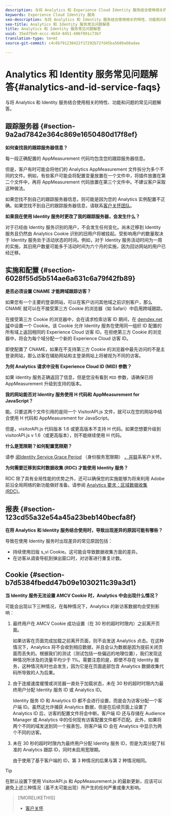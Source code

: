```yaml
---
description: 与将 Analytics 和 Experience Cloud Identity 服务结合使用相关的特性、功能和问题的常见问题解答。
keywords: Experience Cloud Identity 服务
seo-description: 与将 Analytics 和 Identity 服务结合使用相关的特性、功能和问题的常见问题解答。
seo-title: Analytics 和 Identity 服务常见问题解答
title: Analytics 和 Identity 服务常见问题解答
uuid: 35ed79a9-eccc-4b54-8451-606f091c73b7
translation-type: tm+mt
source-git-commit: c4c0b791230422f17292b72fd45ba5689a60adae

---
```



# Analytics 和 Identity 服务常见问题解答{#analytics-and-id-service-faqs}

与将 Analytics 和 Identity 服务结合使用相关的特性、功能和问题的常见问题解答。

## 跟踪服务器 {#section-9a2ad7842e364c869e1650480d17f8ef}

**如何查找我的跟踪服务器信息？**

每一段正确配置的 AppMeasurement 代码均包含您的跟踪服务器信息。

但是，客户有时可能会将他们的 Analytics AppMeasurement 文件拆分为多个不同的文件。例如，有些客户可能会将配置变量放置在一个文件中，将插件放置在第二个文件中，再将 AppMeasurement 代码放置在第三个文件中。不建议客户采取这种做法。

如果您找不到自己的跟踪服务器信息，则可能是因为您的 Analytics 实例配置不正确。如果您找不到自己的跟踪服务器信息，请联系[客户关怀团队](https://helpx.adobe.com/marketing-cloud/contact-support.html)。

**如果我在使用 Identity 服务时更改了我的跟踪服务器，会发生什么？**

对于已经由 Identity 服务识别的用户，不会发生任何变化。尚未迁移到 Identity 服务且仍然由 Analytics Cookie 识别的旧用户将被挂起。受影响用户的数量取决于 Identity 服务处于活动状态的时间。例如，对于 Identity 服务活动时间为一周的实施，其旧用户数量可能多于活动时间为六个月的实施，因为回访网站的用户已经迁移。

## 实施和配置 {#section-6028f55d5b514ae6a631c6a79f42fb89}

**是否必须设置 CNAME 才能跨域跟踪访客？**

如果您有一个主要的登录网站，可以在客户访问其他域之前识别客户，那么 CNAME 就可以在不接受第三方 Cookie 的浏览器（如 Safari）中启用跨域跟踪。

在接受第三方 Cookie 的浏览器中，会在请求检索访客 ID 期间，在 [demdex.net 域](https://marketing.adobe.com/resources/help/en_US/aam/demdex-calls.html)中设置一个 Cookie。该 Cookie 允许 Identity 服务在使用同一组织 ID 配置的所有域上返回相同的 Experience Cloud 访客 ID。在拒绝第三方 Cookie 的浏览器中，将会为每个域分配一个新的 Experience Cloud 访客 ID。

即使配置了 CNAME，如果在不支持第三方 Cookie 的浏览器中最先访问的不是主登录网站，那么访客在辅助网站和主登录网站上将被视为不同的访客。

**为何 Analytics 请求中没有 Experience Cloud ID (MID) 参数？**

如果 Identity 服务正确返回了信息，但是您没有看到 `MID` 参数，请确保已将 AppMeasurement 升级到支持的版本。

**我的网站能否对 Identity 服务使用 H 代码和 AppMeasurement for JavaScript？**

能。只要这两个文件引用的是同一个 VisitorAPI.js 文件，就可以在您的网站中结合使用 H 代码和 AppMeasurement for JavaScript。

但是，visitorAPI.js 代码版本 1.6 或更高版本不支持 H 代码。如果您想要升级到 visitorAPI.js v 1.6（或更高版本），则不能继续使用 H 代码。

**什么是宽限期？如何配置宽限期？**

请参 [阅Identity Service Grace Period](../reference/analytics-reference/grace-period.md) （身份服务宽限期） [，并联](https://helpx.adobe.com/marketing-cloud/contact-support.html)系客户关怀。

**为何需要迁移到实时数据收集 (RDC) 才能使用 Identity 服务？**

RDC 除了具有全局性能的优势之外，还可以确保您的实施能够为将来利用 Adobe 前沿全局网络的新功能做好准备。请参阅 [Analytics 要求：区域数据收集 (RDC)](../reference/requirements.md#section-7d04bb013bc84a25bae3b148bc0ca25f)。

## 报表 {#section-123cd55a32e54a45a23beb140becfa8f}

**在将 Analytics 和 Identity 服务结合使用时，导致出现差异的原因可能有哪些？**

导致在使用 Identity 服务时出现差异的常见原因包括：

* 持续使用旧版 s_vi Cookie。这可能会导致数据收集方面的差异。
* 在访客从调查导航到弹出窗口时，对访客进行重复计数。

## Cookie {#section-b7d5384fbedd47b09e1030211c39a3d1}

**当 Identity 服务无法设置 AMCV Cookie 时，Analytics 中会出现什么情况？**

可能会出现以下三种情况，在每种情况下，Analytics 的新访客数据均会受到影响：

1. 最终用户在 AMCV Cookie 成功设置（在 30 秒的超时时限内）之前离开页面。

   如果访客在页面完成加载之前离开页面，则不会发送 Analytics 点击。在这种情况下，Analytics 将不会收到相应数据，并且会认为数据是因为提前关闭页面而丢失的。根据我们的测试（测试包括一些偏远的地理位置），我们发现这种情况所涉及的流量平均少于 1%。需要注意的是，即使不存在 Identity 服务，这种情况有时也会发生，因为它是在页面底部包含 Analytics 数据收集代码所导致的人为后果。

1. 由于连接速度缓慢或浏览器一直处于加载状态，未在 30 秒的超时时限内为最终用户分配 Identity 服务 ID 或 Analytics ID。

   Identity 服务 ID 和 Analytics ID 都不会进行设置，而是会为访客分配一个客户端 ID。虽然这允许捕获 Analytics 数据，但是在后续页面上设置了 Analytics ID 后，访客的配置文件将会中断。客户端 ID 还与存储在 Audience Manager 或 Analytics 中的任何现有访客配置文件都不匹配。此外，如果将两个不同的域发送到同一个报表包，则客户端 ID 会在 Analytics 中显示为两个不同的访客。

1. 未在 30 秒的超时时限内为最终用户分配 Identity 服务 ID，但是为其分配了标准的 Analytics 跟踪 ID，同时未启用宽限期。

   由于使用了基于客户端的 ID，第 3 种情况的后果与第 2 种情况相同。

>[!TIP]
>
>在默认设置下使用 VisitorAPI.js 和 AppMeasurement.js 的最新更新，应该可以避免上述三种情况（虽不太可能出现）所产生的任何严重或重大影响。

>[!MORELIKETHIS]
>
>* [客户关怀](https://helpx.adobe.com/marketing-cloud/contact-support.html)

